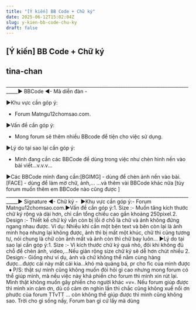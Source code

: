 ```yaml
---
title: "[Ý kiến] BB Code + Chữ ký"
date: 2025-06-12T15:02:04Z
slug: y-kien-bb-code-chu-ky
draft: false
---
```


## [Ý kiến] BB Code + Chữ ký

## tina-chan

___________________________________________________________________________________​► BBCode ◄​- Mã diễn đàn -​ 
 
►Khu vực cần góp ý: 
- Forum Matngu12chomsao.com.
 
►Vấn đề cần góp ý:
- Mong forum sẽ thêm nhiều BBcode để tiện cho việc sử dụng.
 
►Lý do tại sao lại cần góp ý:
- Mình đang cần các BBCode để dùng trong việc như chèn hình nền vào bài viết...v.v.v...
 
►Các BBCode mình đang cần:​[BGIMG] - dùng để chèn ảnh nền vào bài.​[FACE] - dùng để làm mờ chữ, ảnh,...​ ​...và thêm vài BBCode khác nữa [tùy forum muốn thêm em BBCode nào cũng được ]​ ​___________________________________________________________________________________​► Signature ◄​- Chữ ký -​ ​ ​►Khu vực cần góp ý:​- Forum Matngu12chomsao.com.​ ​►Vấn đề cần góp ý:​1. Size :​- Muốn tăng kích thước chữ ký rộng và dài hơn, chỉ cần tổng chiều cao gần khoảng 250pixel.​2. Design :​- Thiết kế chữ ký vẫn còn bị lỗi ở chỗ là chữ và ảnh không đứng ngang nhau được. ​Ví dụ: Nhiều khi cần một bên text và bên còn lại là ảnh minh họa nhưng lại không được, ảnh thì bị mất một khúc, chữ thì cũng tương tự, nói chung là chữ còn ảnh mất và ảnh còn thì chữ bay luôn...​ ​►Lý do tại sao lại cần góp ý:​1. Size :​- Vì kích thước chữ ký quá nhỏ, đôi khi không đủ chỗ để chèn ảnh, video,...Nếu giản rộng size chữ ký sẽ dễ hơn chút nhiều ​2. Design:​- Giống như ví dụ, ảnh và chữ không thể nằm cùng hàng được...được cái này mất cái kia...khó mà quảng bá, pr cho fic của mình được ​ ​ ​♦ P/S: thật sự mình cũng không muốn đòi hỏi gì cao nhưng mong forum có thể giúp mình, mà nếu việc này khá phiền cho forum thì mình xin rút lại. Mình thật không muốn gây phiền cho người khác =v=. Nếu forum giúp được thì mình xin cảm ơn, dù có cảm ơn nghìn lần thì chắc cũng không xuể nổi ơn phước của forum TTvTT ... còn không thể giúp được thì mình cũng không sao. Trời cho gì sống nấy, Forum ban gì cứ lấy mà dùng  ​